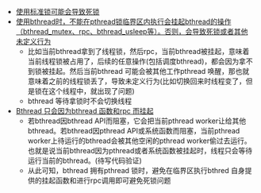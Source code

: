 - [使用标准锁可能会导致死锁](https://github.com/apache/brpc/issues/2313)
- [使用bthread时，不能在pthread锁临界区内执行会挂起bthread的操作（bthread_mutex、rpc、bthread_usleep等）。否则，会导致死锁或者其他未定义行为](https://github.com/apache/brpc/issues/2456)
  - 比如当前bthread拿到了线程锁，然后rpc，当前bthread被挂起，意味着当前线程锁被占用了，后续的任意操作(包括调度bthread)，都会因为拿不到锁被挂起。然后当前bthread 可能会被其他工作pthread 唤醒，那也就意味着之前的线程锁丢了，导致未定义行为(比如切换回来时线程变了，但是锁在这个线程中，就出现了问题)
  - bthread 等待拿锁时不会切换线程
- [Bthread 只会因为bthread 函数和rpc 而挂起](https://www.iquanku.com/read/brpc-0.9.7-zh/adb9e61c135a61a7.md#:~:text=%E9%98%BB%E5%A1%9E%E4%BC%9A%E5%BD%B1%E5%93%8D-,%E5%85%B6%E4%BB%96,-bthread%E5%90%97%EF%BC%9F)
  - 若bthread因bthread API而阻塞，它会把当前pthread worker让给其他bthread。若bthread因pthread API或系统函数而阻塞，当前pthread worker上待运行的bthread会被其他空闲的pthread worker偷过去运行。也就是说当前bthread因为pthread或者系统函数被挂起时，线程只会等待运行当前的bthread。(待写代码验证)
  - 从此可知，bthread 拥有pthread 锁时，避免在临界区执行bthred 自身提供的挂起函数和进行rpc调用即可避免死锁问题